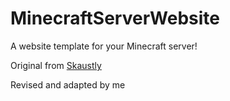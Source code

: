 # MinecraftServerWebsite
A website template for your Minecraft server!

Original from [Skaustly](https:///www.spigotmc.org/resources/mineweb-ger-de-minecraft-website-free.45084/)

Revised and adapted by me
